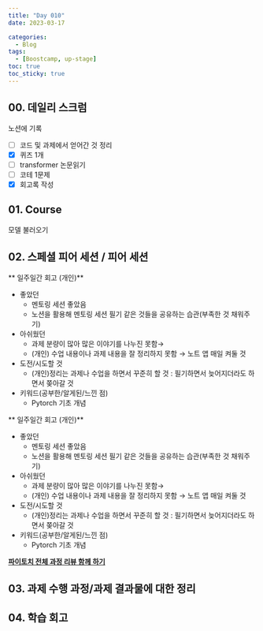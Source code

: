 ```yaml
---
title: "Day 010"
date: 2023-03-17

categories:
  - Blog
tags:
  - [Boostcamp, up-stage]
toc: true
toc_sticky: true
---
```


## 00. 데일리 스크럼
노션에 기록

- [ ]  코드 및 과제에서 얻어간 것 정리  
- [x]  퀴즈 1개  
- [ ]  transformer 논문읽기  
- [ ]  코테 1문제  
- [x]  회고록 작성  

## 01. Course

모델 불러오기

## 02. 스페셜 피어 세션 / 피어 세션
** 일주일간 회고 (개인)**  
- 좋았던  
    - 멘토링 세션 좋았음  
    - 노션을 활용해 멘토링 세션 필기 같은 것들을 공유하는 습관(부족한 것 채워주기)  
- 아쉬웠던  
    - 과제 분량이 많아 많은 이야기를 나누진 못함→  
    - (개인) 수업 내용이나 과제 내용을 잘 정리하지 못함 → 노트 앱 매일 켜둘 것  
- 도전/시도할 것  
    - (개인)정리는 과제나 수업을 하면서 꾸준히 할 것 : 필기하면서 늦어지더라도 하면서 쫒아갈 것  
- 키워드(공부한/알게된/느낀 점)  
    - Pytorch 기초 개념    

** 일주일간 회고 (개인)**  
- 좋았던  
    - 멘토링 세션 좋았음  
    - 노션을 활용해 멘토링 세션 필기 같은 것들을 공유하는 습관(부족한 것 채워주기)  
- 아쉬웠던  
    - 과제 분량이 많아 많은 이야기를 나누진 못함→  
    - (개인) 수업 내용이나 과제 내용을 잘 정리하지 못함 → 노트 앱 매일 켜둘 것  
- 도전/시도할 것  
    - (개인)정리는 과제나 수업을 하면서 꾸준히 할 것 : 필기하면서 늦어지더라도 하면서 쫒아갈 것  
- 키워드(공부한/알게된/느낀 점)  
    - Pytorch 기초 개념    

[**파이토치 전체 과정 리뷰 함께 하기**](https://github.com/victoresque/pytorch-template)  
## 03. 과제 수행 과정/과제 결과물에 대한 정리



## 04. 학습 회고
